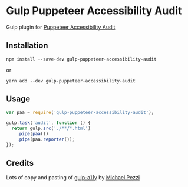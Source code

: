 # Gulp Puppeteer Accessibility Audit

Gulp plugin for [Puppeteer Accessibility Audit](https://github.com/xeroxinteractive/puppeteer-accessibility-audit)


## Installation

```shell
npm install --save-dev gulp-puppeteer-accessibility-audit
```
or
```shell
yarn add --dev gulp-puppeteer-accessibility-audit
```

## Usage

```javascript
var paa = require('gulp-puppeteer-accessibility-audit');

gulp.task('audit', function () {
  return gulp.src('./**/*.html')
    .pipe(paa())
    .pipe(paa.reporter());
});
```

## Credits

Lots of copy and pasting of [gulp-a11y](https://github.com/mpezzi/gulp-a11y/) by [Michael Pezzi](https://github.com/mpezzi)